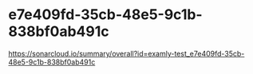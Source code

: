 # e7e409fd-35cb-48e5-9c1b-838bf0ab491c
https://sonarcloud.io/summary/overall?id=examly-test_e7e409fd-35cb-48e5-9c1b-838bf0ab491c
